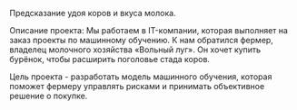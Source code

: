 Предсказание удоя коров и вкуса молока.

Описание проекта: Мы работаем в IT-компании, которая выполняет на заказ проекты по машинному обучению. К нам обратился фермер, владелец молочного хозяйства «Вольный луг». Он хочет купить бурёнок, чтобы расширить поголовье стада коров. 

Цель проекта - разработать модель машинного обучения, которая поможет фермеру управлять рисками и принимать объективное решение о покупке.
